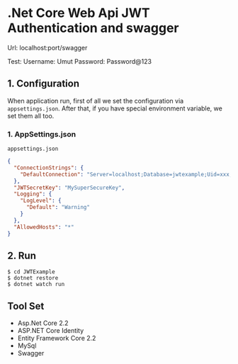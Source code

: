 # .Net Core Web Api JWT Authentication and swagger

Url: localhost:port/swagger

Test:
	Username: Umut
	Password: Password@123

## 1. Configuration

When application run, first of all we set the configuration via  `appsettings.json`. After that, if you have special environment variable, we set them all too.


### 1. AppSettings.json

`appsettings.json`
```json
{
  "ConnectionStrings": {
    "DefaultConnection": "Server=localhost;Database=jwtexample;Uid=xxx;Pwd=xxx;"
  },
  "JWTSecretKey": "MySuperSecureKey",
  "Logging": {
    "LogLevel": {
      "Default": "Warning"
    }
  },
  "AllowedHosts": "*"
}
```

## 2. Run

```
$ cd JWTExample
$ dotnet restore
$ dotnet watch run
```

## Tool Set

* Asp.Net Core 2.2
* ASP.NET Core Identity
* Entity Framework Core 2.2
* MySql
* Swagger